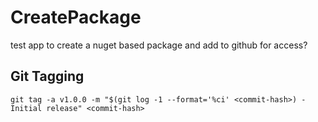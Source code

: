 # CreatePackage
test app to create a nuget based package and add to github for access?


## Git Tagging
```
git tag -a v1.0.0 -m "$(git log -1 --format='%ci' <commit-hash>) - Initial release" <commit-hash>
```